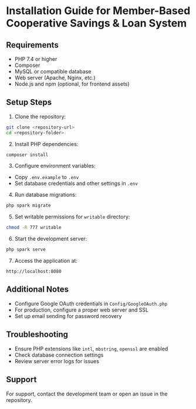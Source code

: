 # Installation Guide for Member-Based Cooperative Savings & Loan System

## Requirements

- PHP 7.4 or higher
- Composer
- MySQL or compatible database
- Web server (Apache, Nginx, etc.)
- Node.js and npm (optional, for frontend assets)

## Setup Steps

1. Clone the repository:

```bash
git clone <repository-url>
cd <repository-folder>
```

2. Install PHP dependencies:

```bash
composer install
```

3. Configure environment variables:

- Copy `.env.example` to `.env`
- Set database credentials and other settings in `.env`

4. Run database migrations:

```bash
php spark migrate
```

5. Set writable permissions for `writable` directory:

```bash
chmod -R 777 writable
```

6. Start the development server:

```bash
php spark serve
```

7. Access the application at:

```
http://localhost:8080
```

## Additional Notes

- Configure Google OAuth credentials in `Config/GoogleOAuth.php`
- For production, configure a proper web server and SSL
- Set up email sending for password recovery

## Troubleshooting

- Ensure PHP extensions like `intl`, `mbstring`, `openssl` are enabled
- Check database connection settings
- Review server error logs for issues

## Support

For support, contact the development team or open an issue in the repository.
